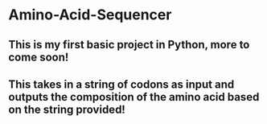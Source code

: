 # Amino-Acid-Sequencer

## This is my first basic project in Python, more to come soon! 

## This takes in a string of codons as input and outputs the composition of the amino acid based on the string provided!

